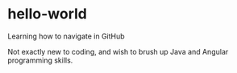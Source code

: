 # hello-world
Learning how to navigate in GitHub

Not exactly new to coding, and wish to brush up Java and Angular programming skills.
